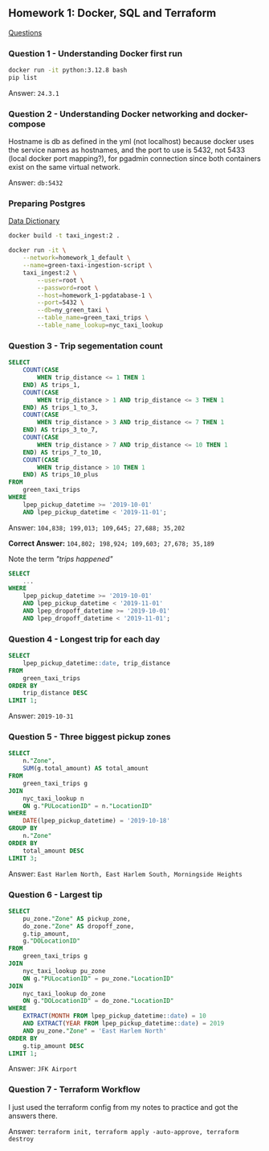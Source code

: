 ## Homework 1: Docker, SQL and Terraform
[Questions](https://github.com/DataTalksClub/data-engineering-zoomcamp/blob/main/cohorts/2025/01-docker-terraform/homework.md)


### Question 1 - Understanding Docker first run

```bash
docker run -it python:3.12.8 bash
pip list
```

Answer: `24.3.1`

### Question 2 - Understanding Docker networking and docker-compose
Hostname is db as defined in the yml (not localhost) because docker uses the service names as hostnames, and the port to use is 5432, not 5433 (local docker port mapping?), for pgadmin connection since both containers exist on the same virtual network.

Answer: `db:5432`

### Preparing Postgres
[Data Dictionary](https://www.nyc.gov/assets/tlc/downloads/pdf/data_dictionary_trip_records_green.pdf)

```bash
docker build -t taxi_ingest:2 .

docker run -it \
	--network=homework_1_default \
	--name=green-taxi-ingestion-script \
	taxi_ingest:2 \
		--user=root \
		--password=root \
		--host=homework_1-pgdatabase-1 \
		--port=5432 \
		--db=ny_green_taxi \
		--table_name=green_taxi_trips \
		--table_name_lookup=nyc_taxi_lookup
```

### Question 3 - Trip segementation count
```sql
SELECT
    COUNT(CASE 
        WHEN trip_distance <= 1 THEN 1 
    END) AS trips_1,
    COUNT(CASE 
        WHEN trip_distance > 1 AND trip_distance <= 3 THEN 1 
    END) AS trips_1_to_3,
    COUNT(CASE 
        WHEN trip_distance > 3 AND trip_distance <= 7 THEN 1 
    END) AS trips_3_to_7,
    COUNT(CASE 
        WHEN trip_distance > 7 AND trip_distance <= 10 THEN 1 
    END) AS trips_7_to_10,
    COUNT(CASE 
        WHEN trip_distance > 10 THEN 1 
    END) AS trips_10_plus
FROM 
    green_taxi_trips
WHERE 
    lpep_pickup_datetime >= '2019-10-01'
    AND lpep_pickup_datetime < '2019-11-01';
```

Answer: `104,838; 199,013; 109,645; 27,688; 35,202`

**Correct Answer:** `104,802; 198,924; 109,603; 27,678; 35,189`

Note the term *"trips happened"*

```sql
SELECT
    ...
WHERE 
    lpep_pickup_datetime >= '2019-10-01'
    AND lpep_pickup_datetime < '2019-11-01'
    AND lpep_dropoff_datetime >= '2019-10-01'
    AND lpep_dropoff_datetime < '2019-11-01';
```

### Question 4 - Longest trip for each day
```sql
SELECT
	lpep_pickup_datetime::date, trip_distance 
FROM
	green_taxi_trips
ORDER BY
	trip_distance DESC
LIMIT 1;
```

Answer: `2019-10-31`

### Question 5 - Three biggest pickup zones
```sql
SELECT
	n."Zone",
	SUM(g.total_amount) AS total_amount
FROM
	green_taxi_trips g
JOIN
	nyc_taxi_lookup n
	ON g."PULocationID" = n."LocationID"
WHERE
	DATE(lpep_pickup_datetime) = '2019-10-18'
GROUP BY
	n."Zone"
ORDER BY
	total_amount DESC
LIMIT 3;
```
Answer: `East Harlem North, East Harlem South, Morningside Heights`

### Question 6 - Largest tip
```sql
SELECT
    pu_zone."Zone" AS pickup_zone,
    do_zone."Zone" AS dropoff_zone,
    g.tip_amount,
    g."DOLocationID"
FROM
    green_taxi_trips g
JOIN
    nyc_taxi_lookup pu_zone
    ON g."PULocationID" = pu_zone."LocationID"
JOIN
    nyc_taxi_lookup do_zone
    ON g."DOLocationID" = do_zone."LocationID"
WHERE
    EXTRACT(MONTH FROM lpep_pickup_datetime::date) = 10
    AND EXTRACT(YEAR FROM lpep_pickup_datetime::date) = 2019
    AND pu_zone."Zone" = 'East Harlem North'
ORDER BY
    g.tip_amount DESC
LIMIT 1;
```

Answer: `JFK Airport`

### Question 7 - Terraform Workflow
I just used the terraform config from my notes to practice and got the answers there.

Answer: `terraform init, terraform apply -auto-approve, terraform destroy`
